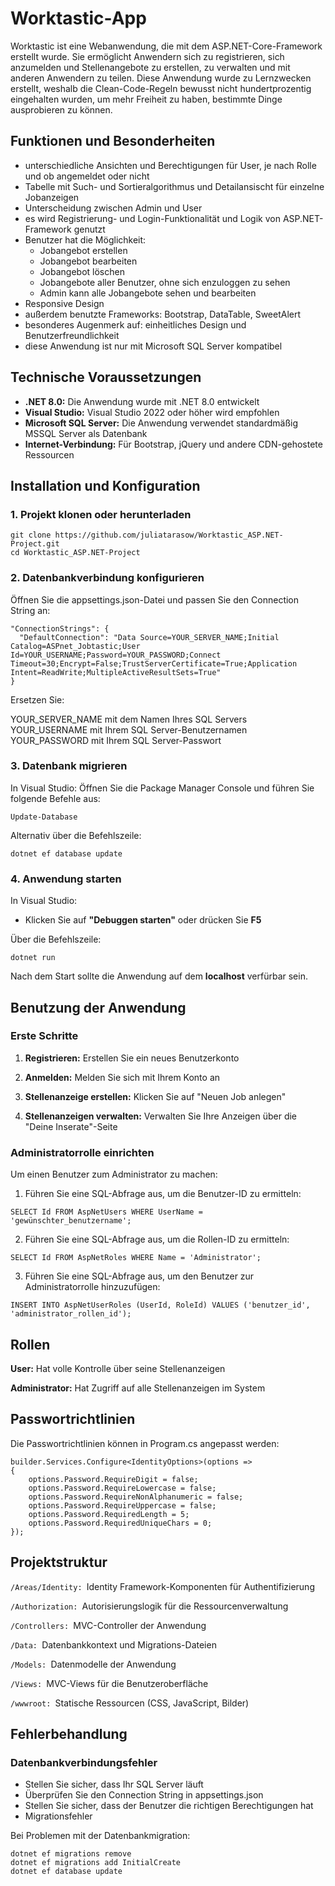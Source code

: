 # Worktastic-App
Worktastic ist eine Webanwendung, die mit dem ASP.NET-Core-Framework erstellt wurde. Sie ermöglicht Anwendern  sich zu registrieren, sich anzumelden und Stellenangebote zu erstellen, zu verwalten und mit anderen Anwendern zu teilen. 
Diese Anwendung wurde zu Lernzwecken erstellt, weshalb die Clean-Code-Regeln bewusst nicht hundertprozentig eingehalten wurden, um mehr Freiheit zu haben, bestimmte Dinge ausprobieren zu können.

## Funktionen und Besonderheiten
- unterschiedliche Ansichten und Berechtigungen für User, je nach Rolle und ob angemeldet oder nicht
- Tabelle mit Such- und Sortieralgorithmus und Detailansischt für einzelne Jobanzeigen
- Unterscheidung zwischen Admin und User
- es wird Registrierung- und Login-Funktionalität und Logik von ASP.NET-Framework genutzt 
- Benutzer hat die Möglichkeit:
  - Jobangebot erstellen
  - Jobangebot bearbeiten
  - Jobangebot löschen
  - Jobangebote aller Benutzer, ohne sich enzuloggen zu sehen
  - Admin kann alle Jobangebote sehen und bearbeiten
- Responsive Design
- außerdem benutzte Frameworks: Bootstrap, DataTable, SweetAlert
- besonderes Augenmerk auf: einheitliches Design und Benutzerfreundlichkeit
- diese Anwendung ist nur mit Microsoft SQL Server kompatibel

## Technische Voraussetzungen
- **.NET 8.0:** Die Anwendung wurde mit .NET 8.0 entwickelt
- **Visual Studio:** Visual Studio 2022 oder höher wird empfohlen
- **Microsoft SQL Server:** Die Anwendung verwendet standardmäßig MSSQL Server als Datenbank
- **Internet-Verbindung:** Für Bootstrap, jQuery und andere CDN-gehostete Ressourcen

## Installation und Konfiguration
### 1. Projekt klonen oder herunterladen
```
git clone https://github.com/juliatarasow/Worktastic_ASP.NET-Project.git
cd Worktastic_ASP.NET-Project
```
### 2. Datenbankverbindung konfigurieren

Öffnen Sie die appsettings.json-Datei und passen Sie den Connection String an:

```
"ConnectionStrings": {
  "DefaultConnection": "Data Source=YOUR_SERVER_NAME;Initial Catalog=ASPnet_Jobtastic;User Id=YOUR_USERNAME;Password=YOUR_PASSWORD;Connect Timeout=30;Encrypt=False;TrustServerCertificate=True;Application Intent=ReadWrite;MultipleActiveResultSets=True"
}
```
Ersetzen Sie:

YOUR_SERVER_NAME mit dem Namen Ihres SQL Servers
YOUR_USERNAME mit Ihrem SQL Server-Benutzernamen
YOUR_PASSWORD mit Ihrem SQL Server-Passwort

### 3. Datenbank migrieren
In Visual Studio: Öffnen Sie die Package Manager Console und führen Sie folgende Befehle aus:
```
Update-Database
```
Alternativ über die Befehlszeile:
```
dotnet ef database update
```
### 4. Anwendung starten
In Visual Studio:
- Klicken Sie auf **"Debuggen starten"** oder drücken Sie **F5**
  
Über die Befehlszeile:
```
dotnet run
```
Nach dem Start sollte die Anwendung auf dem **localhost** verfürbar sein.

## Benutzung der Anwendung
### Erste Schritte
  1. **Registrieren:** Erstellen Sie ein neues Benutzerkonto

  2. **Anmelden:** Melden Sie sich mit Ihrem Konto an

  3. **Stellenanzeige erstellen:** Klicken Sie auf "Neuen Job anlegen"

  4. **Stellenanzeigen verwalten:** Verwalten Sie Ihre Anzeigen über die "Deine Inserate"-Seite

### Administratorrolle einrichten
Um einen Benutzer zum Administrator zu machen:
1. Führen Sie eine SQL-Abfrage aus, um die Benutzer-ID zu ermitteln:
  ```
  SELECT Id FROM AspNetUsers WHERE UserName = 'gewünschter_benutzername';
  ```
2. Führen Sie eine SQL-Abfrage aus, um die Rollen-ID zu ermitteln:
  ```
  SELECT Id FROM AspNetRoles WHERE Name = 'Administrator';
  ```
3. Führen Sie eine SQL-Abfrage aus, um den Benutzer zur Administratorrolle hinzuzufügen:
  ```
  INSERT INTO AspNetUserRoles (UserId, RoleId) VALUES ('benutzer_id', 'administrator_rollen_id');
  ```
## Rollen
**User:** Hat volle Kontrolle über seine Stellenanzeigen

**Administrator:** Hat Zugriff auf alle Stellenanzeigen im System

## Passwortrichtlinien
Die Passwortrichtlinien können in Program.cs angepasst werden:
```
builder.Services.Configure<IdentityOptions>(options =>
{
    options.Password.RequireDigit = false;
    options.Password.RequireLowercase = false;
    options.Password.RequireNonAlphanumeric = false;
    options.Password.RequireUppercase = false;
    options.Password.RequiredLength = 5;
    options.Password.RequiredUniqueChars = 0;
});
```
## Projektstruktur
```/Areas/Identity: ```Identity Framework-Komponenten für Authentifizierung

```/Authorization: ```Autorisierungslogik für die Ressourcenverwaltung

```/Controllers: ```MVC-Controller der Anwendung

```/Data: ```Datenbankkontext und Migrations-Dateien

```/Models: ```Datenmodelle der Anwendung

```/Views: ```MVC-Views für die Benutzeroberfläche

```/wwwroot: ```Statische Ressourcen (CSS, JavaScript, Bilder)

## Fehlerbehandlung
### Datenbankverbindungsfehler
- Stellen Sie sicher, dass Ihr SQL Server läuft
- Überprüfen Sie den Connection String in appsettings.json
- Stellen Sie sicher, dass der Benutzer die richtigen Berechtigungen hat
- Migrationsfehler
  
Bei Problemen mit der Datenbankmigration:
```
dotnet ef migrations remove
dotnet ef migrations add InitialCreate
dotnet ef database update
```
